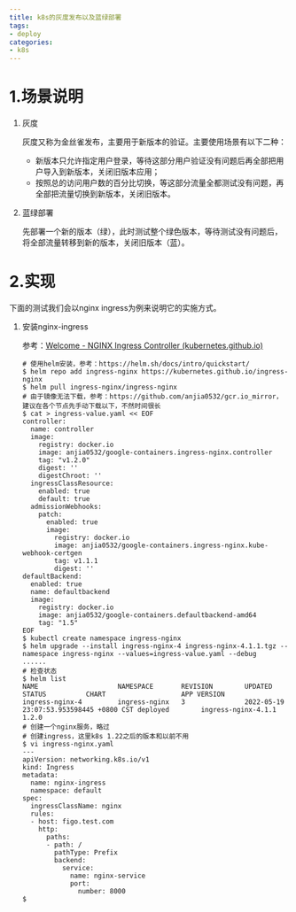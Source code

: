 ```yaml
---
title: k8s的灰度发布以及蓝绿部署
tags:
- deploy
categories:
- k8s
---
```


# 1.场景说明

1. 灰度

   灰度又称为金丝雀发布，主要用于新版本的验证。主要使用场景有以下二种：

   - 新版本只允许指定用户登录，等待这部分用户验证没有问题后再全部把用户导入到新版本，关闭旧版本应用；
   - 按照总的访问用户数的百分比切换，等这部分流量全都测试没有问题，再全部把流量切换到新版本，关闭旧版本。

2. 蓝绿部署

   先部署一个新的版本（绿），此时测试整个绿色版本，等待测试没有问题后，将全部流量转移到新的版本，关闭旧版本（蓝）。

# 2.实现

下面的测试我们会以nginx ingress为例来说明它的实施方式。

1. 安装nginx-ingress

   参考：[Welcome - NGINX Ingress Controller (kubernetes.github.io)](https://kubernetes.github.io/ingress-nginx/)

   ~~~shell
   # 使用helm安装，参考：https://helm.sh/docs/intro/quickstart/
   $ helm repo add ingress-nginx https://kubernetes.github.io/ingress-nginx
   $ helm pull ingress-nginx/ingress-nginx
   # 由于镜像无法下载，参考：https://github.com/anjia0532/gcr.io_mirror，建议在各个节点先手动下载以下，不然时间很长
   $ cat > ingress-value.yaml << EOF
   controller:
     name: controller 
     image:
       registry: docker.io
       image: anjia0532/google-containers.ingress-nginx.controller
       tag: "v1.2.0"
       digest: ''
       digestChroot: ''
     ingressClassResource:
       enabled: true
       default: true
     admissionWebhooks:
       patch:
         enabled: true
         image:
           registry: docker.io
           image: anjia0532/google-containers.ingress-nginx.kube-webhook-certgen
           tag: v1.1.1
           digest: ''
   defaultBackend:
     enabled: true
     name: defaultbackend
     image:
       registry: docker.io
       image: anjia0532/google-containers.defaultbackend-amd64
       tag: "1.5"
   EOF
   $ kubectl create namespace ingress-nginx
   $ helm upgrade --install ingress-nginx-4 ingress-nginx-4.1.1.tgz --namespace ingress-nginx --values=ingress-value.yaml --debug
   ......
   # 检查状态
   $ helm list
   NAME                    NAMESPACE       REVISION        UPDATED                                 STATUS          CHART                   APP VERSION
   ingress-nginx-4         ingress-nginx   3               2022-05-19 23:07:53.953598445 +0800 CST deployed        ingress-nginx-4.1.1     1.2.0
   # 创建一个nginx服务，略过
   # 创建ingress，这里k8s 1.22之后的版本和以前不用
   $ vi ingress-nginx.yaml
   ---
   apiVersion: networking.k8s.io/v1
   kind: Ingress
   metadata:
     name: nginx-ingress
     namespace: default
   spec:
     ingressClassName: nginx
     rules:
     - host: figo.test.com
       http:
         paths:
         - path: /
           pathType: Prefix
           backend:
             service:
               name: nginx-service
               port:
                 number: 8000
   $ 
   ~~~

   
